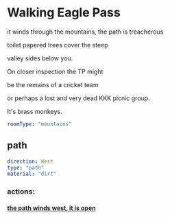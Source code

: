 # Walking Eagle Pass

it winds through the mountains, the path is treacherous

toilet papered trees cover the steep

valley sides below you.

On closer inspection the TP might

be the remains of a cricket team

or perhaps a lost and very dead KKK picnic group.

It's brass monkeys.

```yaml
roomType: "mountains"
```

## path

```yaml
direction: West
type: "path"
material: "dirt"
```

### actions:

#### [the path winds west, it is open](bensons-plain.md)
